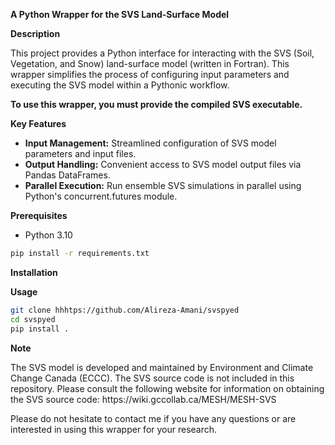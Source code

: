 **A Python Wrapper for the SVS Land-Surface Model**

**Description**

This project provides a Python interface for interacting with the SVS (Soil, Vegetation, and Snow) land-surface model (written in Fortran). This wrapper simplifies the process of configuring input parameters and executing the SVS model within a Pythonic workflow.

<b> To use this wrapper, you must provide the compiled SVS executable. </b>

**Key Features**

* **Input Management:** Streamlined configuration of SVS model parameters and input files.
* **Output Handling:** Convenient access to SVS model output files via Pandas DataFrames.
* **Parallel Execution:** Run ensemble SVS simulations in parallel using Python's concurrent.futures module.

**Prerequisites**

* Python 3.10

```bash
pip install -r requirements.txt
```

**Installation**



**Usage**

```bash
git clone hhhtps://github.com/Alireza-Amani/svspyed
cd svspyed
pip install .
```

**Note**
<p>
The SVS model is developed and maintained by Environment and Climate Change Canada (ECCC).
The SVS source code is not included in this repository.
Please consult the following website for information on obtaining the SVS source code: https://wiki.gccollab.ca/MESH/MESH-SVS

Please do not hesitate to contact me if you have any questions or are interested in using this wrapper for your research.
</p>
